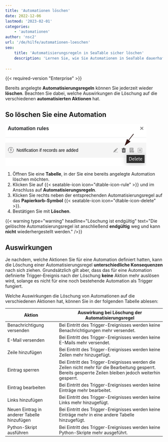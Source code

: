 ```yaml
---
title: 'Automationen löschen'
date: 2022-12-06
lastmod: '2023-02-01'
categories:
    - 'automationen'
author: 'nsc2'
url: '/de/hilfe/automationen-loeschen'
seo:
    title: 'Automatisierungsregeln in SeaTable sicher löschen'
    description: 'Lernen Sie, wie Sie Automationen in SeaTable dauerhaft entfernen. Sehen Sie alle Auswirkungen, Folgen und Schritte zur Löschung.'

---
```


{{< required-version "Enterprise" >}}

Bereits angelegte **Automatisierungsregeln** können Sie jederzeit wieder **löschen**. Beachten Sie dabei, welche Auswirkungen die Löschung auf die verschiedenen **automatisierten Aktionen** hat.

## So löschen Sie eine Automation

![Eine Automation löschen](images/delete-an-automation-rule.png)

1. Öffnen Sie eine **Tabelle**, in der Sie eine bereits angelegte Automation löschen möchten.
2. Klicken Sie auf {{< seatable-icon icon="dtable-icon-rule" >}} und im Anschluss auf **Automatisierungsregeln**.
3. Klicken Sie rechts neben der entsprechenden Automatisierungsregel auf das **Papierkorb-Symbol** {{< seatable-icon icon="dtable-icon-delete" >}}.
4. Bestätigen Sie mit **Löschen**.

{{< warning  type="warning" headline="Löschung ist endgültig"  text="Die gelöschte Automatisierungsregel ist anschließend **endgültig** weg und kann **nicht** wiederhergestellt werden." />}}

## Auswirkungen

Je nachdem, welche Aktionen Sie für eine Automation definiert hatten, kann die Löschung einer Automatisierungsregel **unterschiedliche Konsequenzen** nach sich ziehen. Grundsätzlich gilt aber, dass das für eine Automation definierte Trigger-Ereignis nach der Löschung **keine** Aktion mehr auslösen wird, solange es nicht für eine noch bestehende Automation als Trigger fungiert.

Welche Auswirkungen die Löschung von Automationen auf die verschiedenen Aktionen hat, können Sie in der folgenden Tabelle ablesen:

| Aktion                                      | Auswirkung bei Löschung der Automatisierungsregel                                                                                                           |
| ------------------------------------------- | ----------------------------------------------------------------------------------------------------------------------------------------------------------- |
| Benachrichtigung versenden                  | Bei Eintritt des Trigger-Ereignisses werden keine Benachrichtigungen mehr versendet.                                                                        |
| E-Mail versenden                            | Bei Eintritt des Trigger-Ereignisses werden keine E-Mails mehr versendet.                                                                                   |
| Zeile hinzufügen                            | Bei Eintritt des Trigger-Ereignisses werden keine Zeilen mehr hinzugefügt.                                                                                  |
| Eintrag sperren                             | Bei Eintritt des Trigger-Ereignisses werden die Zeilen nicht mehr für die Bearbeitung gesperrt. Bereits gesperrte Zeilen bleiben jedoch weiterhin gesperrt. |
| Eintrag bearbeiten                          | Bei Eintritt des Trigger-Ereignisses werden keine Einträge mehr bearbeitet.                                                                                 |
| Links hinzufügen                            | Bei Eintritt des Trigger-Ereignisses werden keine Links mehr hinzugefügt.                                                                                   |
| Neuen Eintrag in anderer Tabelle hinzufügen | Bei Eintritt des Trigger-Ereignisses werden keine Einträge mehr in eine andere Tabelle hinzugefügt.                                                         |
| Python-Skript ausführen                     | Bei Eintritt des Trigger-Ereignisses werden keine Python-Skripte mehr ausgeführt.                                                                           |

